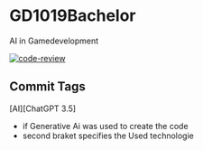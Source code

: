 # GD1019Bachelor
AI in Gamedevelopment

[![code-review](https://github.com/LivDevRepeat/GD1019Bachelor/actions/workflows/llm-code-revie.yml/badge.svg?branch=main&event=pull_request)](https://github.com/LivDevRepeat/GD1019Bachelor/actions/workflows/llm-code-revie.yml)

## Commit Tags
[AI][ChatGPT 3.5]  
- if Generative Ai was used to create the code
- second braket specifies the Used technologie
